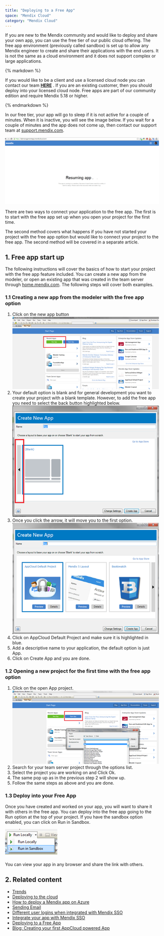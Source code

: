 ```yaml
---
title: "Deploying to a Free App"
space: "Mendix Cloud"
category: "Mendix Cloud"
---
```


If you are new to the Mendix community and would like to deploy and share your own app, you can use the free tier of our public cloud offering. The free app environment (previously called sandbox) is set up to allow any Mendix engineer to create and share their applications with the end users. It is not the same as a cloud environment and it does not support complex or large applications.

<div class="alert alert-warning">{% markdown %}

If you would like to be a client and use a licensed cloud node you can contact our team **[HERE](http://ww2.mendix.com/BuyNow.html)** . If you are an existing customer, then you should deploy into your licensed cloud node. Free apps are part of our community edition and require Mendix 5.18 or higher.

{% endmarkdown %}</div>

In our free tier, your app will go to sleep if it is not active for a couple of minutes. When it is inactive, you will see the image below. If you wait for a couple of minutes and the app does not come up, then contact our support team at [support.mendix.com](http://support.mendix.com).

![](attachments/18448696/18581223.png)

There are two ways to connect your application to the free app. The first is to start with the free app set up when you open your project for the first time.

The second method covers what happens if you have not started your project with the free app option but would like to connect your project to the free app. The second method will be covered in a separate article.

## 1\. Free app start up

The following instructions will cover the basics of how to start your project with the free app feature included. You can create a new app from the modeler, or open an existing app that was created in the team server through [home.mendix.com](http://home.mendix.com/). The following steps will cover both examples.

### 1.1 Creating a new app from the modeler with the free app option

1.  Click on the new app button
    ![](attachments/18448696/18581222.png)
2.  Your default option is blank and for general development you want to create your project with a blank template. However, to add the free app you need to select the back button highlighted below.
    ![](attachments/18448696/18581221.png)
3.  Once you click the arrow, it will move you to the first option.
    ![](attachments/18448696/18581220.png)
4.  Click on AppCloud Default Project and make sure it is highlighted in blue.
5.  Add a descriptive name to your application, the default option is just App.
6.  Click on Create App and you are done.

### 1.2 Opening a new project for the first time with the free app option

1.  Click on the open App project.
    ![](attachments/18448696/18581219.png)
2.  Search for your team server project through the options list.
3.  Select the project you are working on and Click Ok.
4.  The same pop up as in the previous step 2 will show up.
5.  Follow the same steps as above and you are done.

### 1.3 Deploy into your Free App

Once you have created and worked on your app, you will want to share it with others in the free app. You can deploy into the free app going to the Run option at the top of your project. If you have the sandbox option enabled, you can click on Run in Sandbox.

![](attachments/18448696/18581218.png)

You can view your app in any browser and share the link with others.

## 2\. Related content

*   [Trends](/mendixcloud/trends)
*   [Deploying to the cloud](/mendixcloud/deploying-to-the-cloud)
*   [How to deploy a Mendix app on Azure](/mendixcloud/how-to-deploy-a-mendix-app-on-azure)
*   [Sending Email](/mendixcloud/sending-email)
*   [Different user logins when integrated with Mendix SSO](/mendixcloud/different-user-logins-when-integrated-with-mendix-sso)
*   [Integrate your app with Mendix SSO](/mendixcloud/integrate-your-app-with-mendix-sso)
*   [Deploying to a Free App](/mendixcloud/deploying-to-a-free-app)
*   [Blog: Creating your first AppCloud powered App](http://www.mendix.com/blog/create-first-mendix-appcloud-powered-app/)
